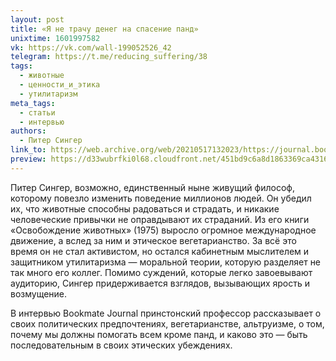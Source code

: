 ```yaml
---
layout: post
title: «Я не трачу денег на спасение панд»
unixtime: 1601997582
vk: https://vk.com/wall-199052526_42
telegram: https://t.me/reducing_suffering/38
tags:
  - животные
  - ценности_и_этика
  - утилитаризм
meta_tags:
  - статьи
  - интервью
authors:
  - Питер Сингер
link_to: https://web.archive.org/web/20210517132023/https://journal.bookmate.com/ya-ne-trachu-deneg-na-spasenie-pand/
preview: https://d33wubrfki0l68.cloudfront.net/451bd9c6a8d1863369ca431694e1ce40cc877d3e/fcd3f/images/uploads/01311.jpg
---
```

Питер Сингер, возможно, единственный ныне живущий философ, которому повезло изменить поведение миллионов людей. Он убедил их, что животные способны радоваться и страдать, и никакие человеческие привычки не оправдывают их страданий. Из его книги «Освобождение животных» (1975) выросло огромное международное движение, а вслед за ним и этическое вегетарианство. За всё это время он не стал активистом, но остался кабинетным мыслителем и защитником утилитаризма — моральной теории, которую разделяет не так много его коллег. Помимо суждений, которые легко завоевывают аудиторию, Сингер придерживается взглядов, вызывающих ярость и возмущение. 

В интервью Bookmate Journal принстонский профессор рассказывает о своих политических предпочтениях, вегетарианстве, альтруизме, о том, почему мы должны помогать всем кроме панд, и каково это — быть последовательным в своих этических убеждениях.